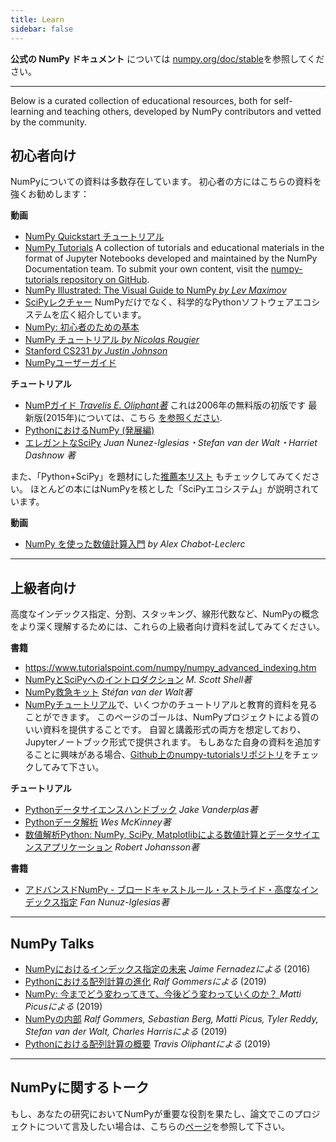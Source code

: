 ```yaml
---
title: Learn
sidebar: false
---
```


**公式の NumPy ドキュメント** については [numpy.org/doc/stable](https://numpy.org/doc/stable)を参照してください。

***

Below is a curated collection of educational resources, both for self-learning and teaching others, developed by NumPy contributors and vetted by the community.

## 初心者向け

NumPyについての資料は多数存在しています。 初心者の方にはこちらの資料を強くお勧めします：

<i class="fas fa-chalkboard"></i> **動画**

* [NumPy Quickstart チュートリアル](https://numpy.org/devdocs/user/quickstart.html)
* [NumPy Tutorials](https://numpy.org/numpy-tutorials) A collection of tutorials and educational materials in the format of Jupyter Notebooks developed and maintained by the NumPy Documentation team. To submit your own content, visit the [numpy-tutorials repository on GitHub](https://github.com/numpy/numpy-tutorials).
* [NumPy Illustrated: The Visual Guide to NumPy *by Lev Maximov*](https://betterprogramming.pub/3b1d4976de1d?sk=57b908a77aa44075a49293fa1631dd9b)
* [SciPyレクチャー](https://scipy-lectures.org/) NumPyだけでなく、科学的なPythonソフトウェアエコシステムを広く紹介しています。
* [NumPy: 初心者のための基本](https://numpy.org/devdocs/user/absolute_beginners.html)
* [NumPy チュートリアル *by Nicolas Rougier*](https://github.com/rougier/numpy-tutorial)
* [Stanford CS231 *by Justin Johnson*](http://cs231n.github.io/python-numpy-tutorial/)
* [NumPyユーザーガイド](https://numpy.org/devdocs)

<i class="fas fa-book"></i> **チュートリアル**

* [NumPガイド *Travelis E. Oliphant著*](http://web.mit.edu/dvp/Public/numpybook.pdf) これは2006年の無料版の初版です 最新版(2015年)については、こちら [を参照ください](https://www.barnesandnoble.com/w/guide-to-numpy-travis-e-oliphant-phd/1122853007).
* [PythonにおけるNumPy (発展編)](https://www.labri.fr/perso/nrougier/from-python-to-numpy/)
* [エレガントなSciPy](https://www.amazon.com/Elegant-SciPy-Art-Scientific-Python/dp/1491922877) *Juan Nunez-Iglesias・Stefan van der Walt・Harriet Dashnow 著*

また、「Python+SciPy」を題材にした[推薦本リスト](https://www.goodreads.com/shelf/show/python-scipy) もチェックしてみてください。 ほとんどの本にはNumPyを核とした「SciPyエコシステム」が説明されています。

<i class="far fa-file-video"></i> **動画**

* [NumPy を使った数値計算入門](http://youtu.be/ZB7BZMhfPgk) *by Alex Chabot-Leclerc*

***

## 上級者向け

高度なインデックス指定、分割、スタッキング、線形代数など、NumPyの概念をより深く理解するためには、これらの上級者向け資料を試してみてください。

<i class="fas fa-chalkboard"></i> **書籍**

* https://www.tutorialspoint.com/numpy/numpy_advanced_indexing.htm
* [NumPyとSciPyへのイントロダクション](https://engineering.ucsb.edu/~shell/che210d/numpy.pdf) *M. Scott Shell著*
* [NumPy救急キット](http://mentat.za.net/numpy/numpy_advanced_slides/) *Stéfan van der Walt著*
* [NumPyチュートリアル](https://numpy.org/numpy-tutorials)で、いくつかのチュートリアルと教育的資料を見ることができます。 このページのゴールは、NumPyプロジェクトによる質のいい資料を提供することです。 自習と講義形式の両方を想定しており、Jupyterノートブック形式で提供されます。 もしあなた自身の資料を追加することに興味がある場合、[Github上のnumpy-tutorialsリポジトリ](https://github.com/numpy/numpy-tutorials)をチェックしてみて下さい。

<i class="fas fa-book"></i> **チュートリアル**

* [Pythonデータサイエンスハンドブック](https://www.amazon.com/Python-Data-Science-Handbook-Essential/dp/1491912057) *Jake Vanderplas著*
* [Pythonデータ解析](https://www.amazon.com/Python-Data-Analysis-Wrangling-IPython/dp/1491957662) *Wes McKinney著*
* [数値解析Python: NumPy, SciPy, Matplotlibによる数値計算とデータサイエンスアプリケーション](https://www.amazon.com/Numerical-Python-Scientific-Applications-Matplotlib/dp/1484242459) *Robert Johansson著*

<i class="far fa-file-video"></i> **書籍**

* [アドバンスドNumPy - ブロードキャストルール・ストライド・高度なインデックス指定](https://www.youtube.com/watch?v=cYugp9IN1-Q) *Fan Nunuz-Iglesias著*

***

## NumPy Talks

* [NumPyにおけるインデックス指定の未来](https://www.youtube.com/watch?v=o0EacbIbf58) *Jaime Fernadezによる* (2016)
* [Pythonにおける配列計算の進化](https://www.youtube.com/watch?v=HVLPJnvInzM&t=10s) *Ralf Gommersによる* (2019)
* [NumPy: 今までどう変わってきて、今後どう変わっていくのか？ ](https://www.youtube.com/watch?v=YFLVQFjRmPY) *Matti Picusによる* (2019)
* [NumPyの内部](https://www.youtube.com/watch?v=dBTJD_FDVjU) *Ralf Gommers, Sebastian Berg, Matti Picus, Tyler Reddy, Stefan van der Walt, Charles Harrisによる* (2019)
* [Pythonにおける配列計算の概要](https://www.youtube.com/watch?v=f176j2g2eNc) *Travis Oliphantによる* (2019)

***

## NumPyに関するトーク

もし、あなたの研究においてNumPyが重要な役割を果たし、論文でこのプロジェクトについて言及したい場合は、こちらの[ページ](/ja/citing-numpy)を参照して下さい。
